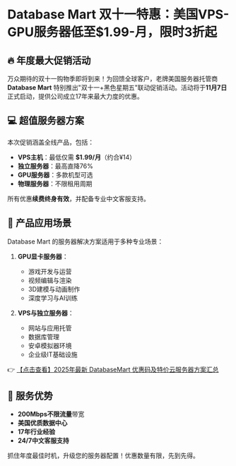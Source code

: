 # Database Mart 双十一特惠：美国VPS-GPU服务器低至$1.99-月，限时3折起

## 🔥 年度最大促销活动

万众期待的双十一购物季即将到来！为回馈全球客户，老牌美国服务器托管商 **Database Mart** 特别推出"双十一+黑色星期五"联动促销活动。活动将于**11月7日**正式启动，提供公司成立17年来最大力度的优惠。

## 💻 超值服务器方案

本次促销涵盖全线产品，包括：

- **VPS主机**：最低仅需 **$1.99/月**（约合¥14）
- **独立服务器**：最高直降76%
- **GPU服务器**：多款机型可选
- **物理服务器**：不限租用周期

所有优惠**续费终身有效**，并配备专业中文客服支持。

## 🚀 产品应用场景

Database Mart 的服务器解决方案适用于多种专业场景：

1. **GPU显卡服务器**：
   - 游戏开发与运营
   - 视频编辑与渲染
   - 3D建模与动画制作
   - 深度学习与AI训练

2. **VPS与独立服务器**：
   - 网站与应用托管
   - 数据库管理
   - 安卓模拟器环境
   - 企业级IT基础设施

👉 [【点击查看】2025年最新 DatabaseMart 优惠码及特价云服务器方案汇总](https://bit.ly/DatabaseMart)

## 🌟 服务优势

- **200Mbps不限流量**带宽
- **美国优质数据中心**
- **17年行业经验**
- **24/7中文客服支持**

抓住年度最佳时机，升级您的服务器配置！优惠数量有限，先到先得。